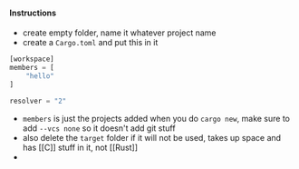 

#### Instructions
- create empty folder, name it whatever project name
- create a `Cargo.toml` and put this in it
	
```rust
[workspace]
members = [
    "hello"
]

resolver = "2"
```

- `members` is just the projects added when you do `cargo new`, make sure to add `--vcs none` so it doesn't add git stuff
- also delete the `target` folder if it will not be used, takes up space and has [[C]] stuff in it, not [[Rust]]
- 
